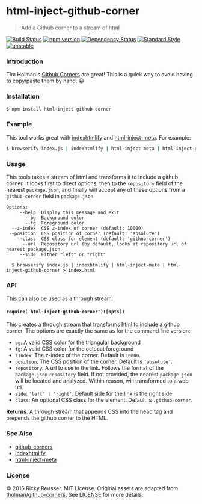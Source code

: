# html-inject-github-corner

> Add a Github corner to a stream of html

[![Build Status][travis-image]][travis-url]
[![npm version][npm-image]][npm-url]
[![Dependency Status][david-dm-image]][david-dm-url]
[![Standard Style][standard-badge]][standard-url]
[![unstable][stability-unstable]][stability-url]

### Introduction

Tim Holman's [Github Corners](https://github.com/tholman/github-corners/) are great! This is a quick way to avoid having to copy/paste them by hand. 😀

### Installation

```bash
$ npm install html-inject-github-corner
```

### Example

This tool works great with [indexhtmlify](https://github.com/dominictarr/indexhtmlify) and [html-inject-meta](https://github.com/rreusser/html-inject-meta). For example:

```bash
$ browserify index.js | indexhtmlify | html-inject-meta | html-inject-github-corner > index.html
``` 
### Usage

This tools takes a stream of html and transforms it to include a github corner. It looks first to direct options, then to the `repository` field of the nearest `package.json`, and finally will accept any of these options from a `github-corner` field in `package.json`.

```
Options:
     --help  Display this message and exit
       --bg  Background color
       --fg  Foreground color
  --z-index  CSS z-index of corner (default: 10000)
 --position  CSS position of corner (default: 'absolute')
    --class  CSS class for element (default: 'github-corner')
      --url  Repository url (by default, looks at repository url of nearest package.json
     --side  Either "left" or "right"

  $ browserify index.js | indexhtmlify | html-inject-meta | html-inject-github-corner > index.html
```

### API

This can also be used as a through stream:

#### `require('html-inject-github-corner')([opts])`

This creates a through stream that transforms html to include a github corner. The options are exactly the same as for the command line version:

- `bg`: A valid CSS color for the triangular background
- `fg`: A valid CSS color for the octocat foreground
- `zIndex`: The z-index of the corner. Default is `10000`.
- `position`: The CSS position of the corner. Default is `'absolute'`.
- `repository`: A url to use in the link. Follows the format of the `package.json` `repository` field. If not provided, the nearest `package.json` will be located and analyzed. Within reason, will transformed to a web url.
- `side`: `'left' | 'right'`. Default side for the link is the right side.
- `class`: An optional CSS class for the element. Default is `.github-corner`.

**Returns**: A through stream that appends CSS into the head tag and prepends the github corner to the HTML.

### See Also

- [github-corners](https://github.com/tholman/github-corners/)
- [indexhtmlify](https://github.com/dominictarr/indexhtmlify)
- [html-inject-meta](https://github.com/rreusser/html-inject-meta)

### License

&copy; 2016 Ricky Reusser. MIT License. Original assets are adapted from [tholman/github-corners](https://github.com/tholman/github-corners). See [LICENSE](https://github.com/rreusser/html-inject-github-corner/blob/master/LICENSE) for more details.


<!-- BADGES -->

[travis-image]: https://travis-ci.org/rreusser/html-inject-github-corner.svg?branch=master
[travis-url]: https://travis-ci.org/rreusser/html-inject-github-corner

[npm-image]: https://badge.fury.io/js/html-inject-github-corner.svg
[npm-url]: https://npmjs.org/package/html-inject-github-corner

[david-dm-image]: https://david-dm.org/rreusser/html-inject-github-corner.svg?theme=shields.io
[david-dm-url]: https://david-dm.org/rreusser/html-inject-github-corner

[standard-badge]: https://img.shields.io/badge/code%20style-standard-brightgreen.svg?style=flat-square
[standard-url]: https://github.com/feross/standard

<!-- see stability badges at: https://github.com/badges/stability-badges -->
[stability-url]: https://github.com/badges/stability-badges
[stability-deprecated]: http://badges.github.io/stability-badges/dist/deprecated.svg
[stability-experimental]: http://badges.github.io/stability-badges/dist/experimental.svg
[stability-unstable]: http://badges.github.io/stability-badges/dist/unstable.svg
[stability-stable]: http://badges.github.io/stability-badges/dist/stable.svg
[stability-frozen]: http://badges.github.io/stability-badges/dist/frozen.svg
[stability-locked]: http://badges.github.io/stability-badges/dist/locked.svg
